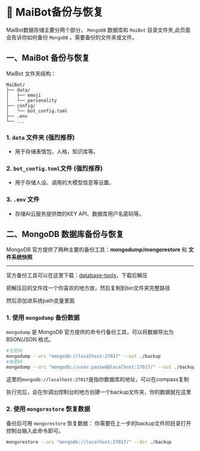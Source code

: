 # 📄 MaiBot备份与恢复

MaiBot数据存储主要分两个部分， `MongoDB` 数据库和 `MaiBot` 目录文件夹,此页面会告诉你如何备份 `MongoDB` ，需要备份的文件夹或文件。

## 一、MaiBot 备份与恢复

MaiBot 文件夹结构：
```
MaiBot/
├── data/
│   ├── emoji
│   └── personality
├── config/
│   └── bot_config.toml
├── .env
└── ...
```
### 1. `data` 文件夹 (强烈推荐)
- 用于存储表情包，人格，知识库等。
### 2. `bot_config.toml`文件 (强烈推荐)
- 用于存储人设、调用的大模型信息等设置。
### 3. `.env` 文件
- 存储AI云服务提供商的KEY API、数据库用户名密码等。
## 二、MongoDB 数据库备份与恢复

MongoDB 官方提供了两种主要的备份工具：**mongodump/mongorestore** 和 **文件系统快照**

---

官方备份工具可以在这里下载：[database-tools](https://www.mongodb.com/try/download/database-tools)，下载后解压

把解压后的文件找一个你喜欢的地方放，然后复制到bin文件夹完整路径

然后添加进系统path变量里面

### 1. 使用 `mongodump` 备份数据
`mongodump` 是 MongoDB 官方提供的命令行备份工具，可以将数据导出为 BSON/JSON 格式。
```bash
#无密码
mongodump --uri "mongodb://localhost:27017" --out ./backup
#有密码
mongodump --uri "mongodb://user:passwd@localhost:27017/" --out ./backup
```
这里的`mongodb://localhost:27017`是指你数据库的地址，可以在compass复制

执行完后，会在你调出控制台的地方创建一个backup文件夹，你的数据就在这里

### 2. 使用 `mongorestore` 恢复数据
备份后可用 `mongorestore` 恢复数据：
你需要在上一步的backup文件同目录打开控制台输入此命令即可。
```bash
mongorestore --uri "mongodb://localhost:27017/" --dir ./backup
```

